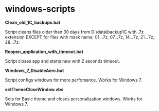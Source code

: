 # windows-scripts
**Clean_old_1C_backups.bat**

Script cleans files older than 30 days from D:\data\backup1C with .7z extension EXCEPT for files with mask name: 01.*.*.7z, 07.*.*.7z, 14.*.*.7z, 21.*.*.7z, 28.*.*.7z.

**Reopen_application_with_timeout.bat**

Script closes app and starts new with 2 seconds timeout.

**Windows_7_DisableAero.bat**

Script configs windows for more perfomance. Works for Windows 7.

**setThemeCloseWindow.vbs**

Sets for Basic theme and closes personalization windows. Works for Windows 7.
